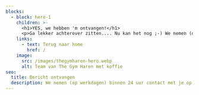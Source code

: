 ```yaml
---
blocks:
  - block: hero-1
    children: >-
      <h1>YES, we hebben 'm ontvangen!</h1>
      <p>Ga lekker achterover zitten.... Nu kan het nog ;-) We nemen (op werkdagen) binnen 24 uur contact met je op.</p>
    links:
      - text: Terug naar home
        href: /
    image:
      src: /images/thegymharen-hero.webp
      alt: Team van The Gym Haren met koffie
seo:
  title: Bericht ontvangen
  description: We nemen (op werkdagen) binnen 24 uur contact met je op.
---
```

